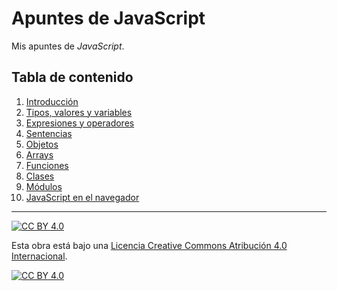 # Apuntes de JavaScript

Mis apuntes de *JavaScript*.

## Tabla de contenido

1. [Introducción](capitulos/01-introduccion.md)
2. [Tipos, valores y variables](capitulos/02-tipos.md)
3. [Expresiones y operadores](capitulos/03-expresiones-ops.md)
4. [Sentencias](capitulos/04-sentencias.md)
5. [Objetos](capitulos/05-objetos.md)
6. [Arrays](capitulos/06-arrays.md)
7. [Funciones](capitulos/07-funciones.md)
8. [Clases](capitulos/08-clases.md)
9. [Módulos](capitulos/09-modulos.md)
10. [JavaScript en el navegador](capitulos/10-js-en-navegador.md)

---

[![CC BY 4.0][cc-by-shield]][cc-by]

Esta obra está bajo una
[Licencia Creative Commons Atribución 4.0 Internacional][cc-by].

[![CC BY 4.0][cc-by-image]][cc-by]

[cc-by]: https://creativecommons.org/licenses/by/4.0/deed.es
[cc-by-image]: https://i.creativecommons.org/l/by/4.0/88x31.png
[cc-by-shield]: https://img.shields.io/badge/License-CC%20BY%204.0-lightgrey.svg
